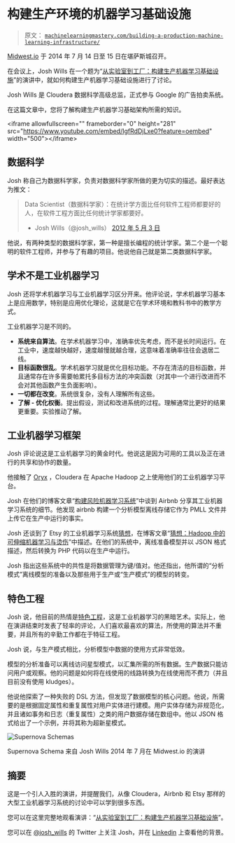 # 构建生产环境的机器学习基础设施

> 原文： [`machinelearningmastery.com/building-a-production-machine-learning-infrastructure/`](https://machinelearningmastery.com/building-a-production-machine-learning-infrastructure/)

[Midwest.io](http://www.midwest.io/) 于 2014 年 7 月 14 日至 15 日在堪萨斯城召开。

在会议上，Josh Wills 在一个题为“[从实验室到工厂：构建生产机器学习基础设施](https://www.youtube.com/watch?v=IgfRdDjLxe0)”的演讲中，就如何构建生产机器学习基础设施进行了讨论。

Josh Wills 是 Cloudera 数据科学高级总监，正式参与 Google 的广告拍卖系统。

在这篇文章中，您将了解构建生产机器学习基础架构所需的知识。

&lt;iframe allowfullscreen="" frameborder="0" height="281" src="https://www.youtube.com/embed/IgfRdDjLxe0?feature=oembed" width="500"&gt;&lt;/iframe&gt;

## 数据科学

Josh 称自己为数据科学家，负责对数据科学家所做的更为切实的描述。最好表达为推文：

> Data Scientist（数据科学家）：在统计学方面比任何软件工程师都要好的人，在软件工程方面比任何统计学家都要好。
> 
> - Josh Wills（@josh_wills） [2012 年 5 月 3 日](https://twitter.com/josh_wills/status/198093512149958656)

他说，有两种类型的数据科学家，第一种是擅长编程的统计学家。第二个是一个聪明的软件工程师，并参与了有趣的项目。他说他自己就是第二类数据科学家。

## 学术不是工业机器学习

Josh 还将学术机器学习与工业机器学习区分开来。他评论说，学术机器学习基本上是应用数学，特别是应用优化理论，这就是它在学术环境和教科书中的教学方式。

工业机器学习是不同的。

*   **系统来自算法**。在学术机器学习中，准确率优先考虑，而不是长时间运行。在工业中，速度越快越好，速度越慢就越合理，这意味着准确率往往会退居二线。
*   **目标函数很乱**。学术机器学习就是优化目标功能。不存在清洁的目标函数，并且通常存在许多需要帕累托多目标方法的冲突函数（对其中一个进行改进而不会对其他函数产生负面影响）。
*   **一切都在改变**。系统很复杂，没有人理解所有这些。
*   **了解 - 优化权衡**。提出假设，测试和改进系统的过程。理解通常比更好的结果更重要。实验推动了解。

## 工业机器学习框架

Josh 评论说这是工业机器学习的黄金时代。他说这是因为可用的工具以及正在进行的共享和协作的数量。

他接触了 [Oryx](https://github.com/cloudera/oryx) ，Cloudera 在 Apache Hadoop 之上使用他们的工业机器学习平台。

Josh 在他们的博客文章“[构建风险机器学习系统](http://nerds.airbnb.com/architecting-machine-learning-system-risk/)”中谈到 Airbnb 分享其工业机器学习系统的细节。他发现 airbnb 构建一个分析模型离线存储它作为 PMLL 文件并上传它在生产中运行的事实。

Josh 还谈到了 Etsy 的工业机器学习系统[猜想](https://github.com/etsy/Conjecture)，在博客文章“[猜想：Hadoop 中的可伸缩机器学习与烫伤](http://codeascraft.com/2014/06/18/conjecture-scalable-machine-learning-in-hadoop-with-scalding/)”中描述。在他们的系统中，离线准备模型并以 JSON 格式描述，然后转换为 PHP 代码以在生产中运行。

Josh 指出这些系统中的共性是将数据管理为键/值对。他还指出，他所谓的“分析模式”离线模型的准备以及那些用于生产或“生产模式”的模型的转变。

## 特色工程

Josh 说，他目前的热情是[特色工程](http://machinelearningmastery.com/discover-feature-engineering-how-to-engineer-features-and-how-to-get-good-at-it/ "Discover Feature Engineering, How to Engineer Features and How to Get Good at It")，这是工业机器学习的黑暗艺术。实际上，他在演讲结束时发表了轻率的评论，人们喜欢最喜欢的算法，所使用的算法并不重要，并且所有的辛勤工作都在于特征工程。

Josh 说，与生产模式相比，分析模型中数据的使用方式非常低效。

模型的分析准备可以离线访问星型模式，以汇集所需的所有数据。生产数据只能访问用户或观察。他的问题是如何将在线使用的线路转换为在线使用而不费力（并且目前没有使用 kludges）。

他说他探索了一种失败的 DSL 方法，但发现了数据模型的核心问题。他说，所需要的是根据固定属性和重复属性对用户实体进行建模。用户实体存储为非规范化，并且诸如事务和日志（重复属性）之类的用户数据存储在数组中。他以 JSON 格式给出了一个示例，并将其称为超新星模式。

![Supernova Schemas](https://3qeqpr26caki16dnhd19sv6by6v-wpengine.netdna-ssl.com/wp-content/uploads/2014/10/Supernova-Schemas.png)

Supernova Schema
来自 Josh Wills 2014 年 7 月在 Midwest.io 的演讲

## 摘要

这是一个引人入胜的演讲，并提醒我们，从像 Cloudera，Airbnb 和 Etsy 那样的大型工业机器学习系统的讨论中可以学到很多东西。

您可以在这里完整地观看演讲：“[从实验室到工厂：构建生产机器学习基础设施](https://www.youtube.com/watch?v=IgfRdDjLxe0)”。

您可以在 [@josh_wills](https://twitter.com/josh_wills) 的 Twitter 上关注 Josh，并在 [Linkedin](https://www.linkedin.com/pub/josh-wills/0/82b/138) 上查看他的背景。